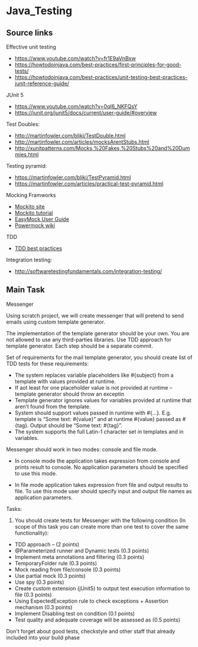 # Java_Testing

## Source links

Effective unit testing 

* https://www.youtube.com/watch?v=fr1E9aVnBxw 
* https://howtodoinjava.com/best-practices/first-principles-for-good-tests/ 
* https://howtodoinjava.com/best-practices/unit-testing-best-practices-junit-reference-guide/ 

JUnit 5

* https://www.youtube.com/watch?v=0qI6_NKFQsY 
* https://junit.org/junit5/docs/current/user-guide/#overview 

Test Doubles:

* http://martinfowler.com/bliki/TestDouble.html 
* http://martinfowler.com/articles/mocksArentStubs.html 
* http://xunitpatterns.com/Mocks,%20Fakes,%20Stubs%20and%20Dummies.html 

Testing pyramid:

* https://martinfowler.com/bliki/TestPyramid.html 
* https://martinfowler.com/articles/practical-test-pyramid.html 

Mocking Framworks

* <a href="http://site.mockito.org/">Mockito site</a>
* <a href="http://www.vogella.com/tutorials/Mockito/article.html">Mockito tutorial</a>
* <a href="http://easymock.org/user-guide.html">EasyMock User Guide</a>
* <a href="https://github.com/powermock/powermock/wiki">Powermock wiki</a>

TDD 

* <a href="https://technologyconversations.com/2013/12/24/test-driven-development-tdd-best-practices-using-java-examples-2/">TDD best practices</a>

Integration testing:

* http://softwaretestingfundamentals.com/integration-testing/ 

## Main Task

Messenger 

Using scratch project, we will create messenger that will pretend to send emails using custom template generator.  

The implementation of the template generator should be your own. You are not allowed to use any third-parties libraries. Use TDD approach for template generator. Each step should be a separate commit.  

Set of requirements for the mail template generator, you should create list of TDD tests for these requirements: 

* The system replaces variable placeholders like #{subject} from a template with values provided at runtime. 
* If aot least for one placeholder value is not provided at runtime – template generator should throw an exceptin 
* Template generator ignores values for variables provided at runtime that aren’t found from the template. 
* System should support values passed in runtime with #{…}. E.g. template is  “Some text: #{value}” and  at runtime #{value} passed as  #{tag}. Output should be “Some text: #{tag}”. 
* The system supports the full Latin-1 character set in templates and in variables. 

Messenger should work in two modes: console and file mode.  

- In console mode the application takes expression from console and prints result to console. No application parameters should be specified to use this mode.  

- In file mode application takes expression from file and output results to file. To use this mode user should specify input and output file names as application parameters.  

 

Tasks:  

1. You should create tests for Messenger with the following condition (In scope of this task you can create more than one test to cover the same functionality):  

* TDD approach – (2 points)  
* @Parameterized runner  and Dynamic tests (0.3 points)  
* Implement meta annotations and filtering (0.3 points) 
* TemporaryFolder rule (0.3 points)  
* Mock reading from file/console (0.3 points)  
* Use partial mock (0.3 points)  
* Use spy (0.3 points)  
* Create custom extension (jUnit5) to output test execution information to file (0.3 points)  
* Using ExpectedException rule to check exceptions + Assertion mechanism (0.3 points)  
* Implement Disabling test on condition (0.1 points) 
* Test quality and adequate coverage will be assessed as (0.5 points) 

Don't forget about good tests, checkstyle and other staff that already included into your build phase 